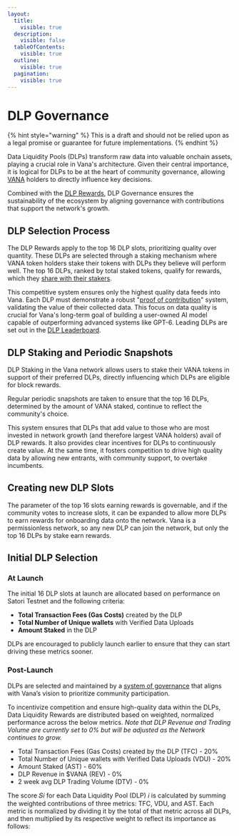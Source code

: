 ```yaml
---
layout:
  title:
    visible: true
  description:
    visible: false
  tableOfContents:
    visible: true
  outline:
    visible: true
  pagination:
    visible: true
---
```


# DLP Governance

{% hint style="warning" %}
This is a draft and should not be relied upon as a legal promise or guarantee for future implementations.
{% endhint %}

Data Liquidity Pools (DLPs) transform raw data into valuable onchain assets, playing a crucial role in Vana's architecture. Given their central importance, it is logical for DLPs to be at the heart of community governance, allowing [VANA](../../undefined/key-terms.md#vana-token-usdvana) holders to directly influence key decisions.&#x20;

Combined with the [DLP Rewards](incentives.md), DLP Governance ensures the sustainability of the ecosystem by aligning governance with contributions that support the network's growth.

## DLP Selection Process

The DLP Rewards apply to the top 16 DLP slots, prioritizing quality over quantity. These DLPs are selected through a staking mechanism where VANA token holders stake their tokens with DLPs they believe will perform well. The top 16 DLPs, ranked by total staked tokens, qualify for rewards, which they [share with their stakers](incentives.md#dlp-reward-distribution).

This competitive system ensures only the highest quality data feeds into Vana. Each DLP must demonstrate a robust "[proof of contribution](proof-of-contribution/)" system, validating the value of their collected data. This focus on data quality is crucial for Vana's long-term goal of building a user-owned AI model capable of outperforming advanced systems like GPT-6. Leading DLPs are set out in the [DLP Leaderboard](https://docs.vana.org/vana/welcome-to-vana/dlp-leaderboard).&#x20;

## DLP Staking and Periodic Snapshots

DLP Staking in the Vana network allows users to stake their VANA tokens in support of their preferred DLPs, directly influencing which DLPs are eligible for block rewards.

Regular periodic snapshots are taken to ensure that the top 16 DLPs, determined by the amount of VANA staked, continue to reflect the community's choice.&#x20;

This system ensures that DLPs that add value to those who are most invested in network growth (and therefore largest VANA holders) avail of DLP rewards. It also provides clear incentives for DLPs to continuously create value.  At the same time, it fosters competition to drive high quality data by allowing new entrants, with community support, to overtake incumbents.

## Creating new DLP Slots

The parameter of the top 16 slots earning rewards is governable, and if the community votes to increase slots, it can be expanded to allow more DLPs to earn rewards for onboarding data onto the network. Vana is a permissionless network, so any new DLP can join the network, but only the top 16 DLPs by stake earn rewards.

## Initial DLP Selection

### At Launch

The initial 16 DLP slots at launch are allocated based on performance on Satori Testnet and the following criteria:

* **Total Transaction Fees (Gas Costs)** created by the DLP
* **Total Number of Unique wallets** with Verified Data Uploads
* **Amount Staked** in the DLP

DLPs are encouraged to publicly launch earlier to ensure that they can start driving these metrics sooner.&#x20;

### Post-Launch

DLPs are selected and maintained by a [system of governance](dlp-governance.md) that aligns with Vana’s vision to prioritize community participation.&#x20;

To incentivize competition and ensure high-quality data within the DLPs, Data Liquidity Rewards are distributed based on weighted, normalized performance across the below metrics. _Note that DLP Revenue and Trading Volume are currently set to 0% but will be adjusted as the Network continues to grow._

* Total Transaction Fees (Gas Costs) created by the DLP (TFC) - 20%
* Total Number of Unique wallets with Verified Data Uploads (VDU) - 20%
* Amount Staked (AST) - 60%
* DLP Revenue in $VANA (REV) - 0%
* 2 week avg DLP Trading Volume (DTV) - 0%

The score 𝑆𝑖 for each Data Liquidity Pool (DLP) 𝑖 is calculated by summing the weighted contributions of three metrics: TFC, VDU, and AST. Each metric is normalized by dividing it by the total of that metric across all DLPs, and then multiplied by its respective weight to reflect its importance as follows:&#x20;

<figure><img src="../../.gitbook/assets/Screenshot 2024-08-15 at 12.48.10 PM.png" alt=""><figcaption></figcaption></figure>
